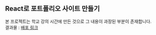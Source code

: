 ## React로 포트폴리오 사이트 만들기
본 프로젝트는 학교 강의 시간에 만든 것으로 그 내용이 과장된 부분이 존재합니다.
<br>
결과물 : [배포 링크](https://my-portfolio-page-gamma.vercel.app)   
